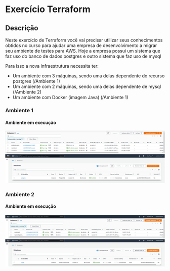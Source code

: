 # Exercício Terraform

## Descrição

Neste exercício de Terraform você vai precisar utilizar seus conhecimentos obtidos no curso para ajudar uma empresa de desenvolvimento a migrar seu ambiente de testes para AWS.
Hoje a empresa possui um sistema que faz uso do banco de dados postgres e outro sistema que faz uso de mysql

Para isso a nova infraestrutura necessita ter:

- Um ambiente com 3 máquinas, sendo uma delas dependente do recurso postgres (/Ambiente 1)
- Um ambiente com 2 máquinas, sendo uma delas dependente de mysql (/Ambiente 2)
- Um ambiente com Docker (imagem Java) (/Ambiente 1)

### Ambiente 1

#### Ambiente em execução

![Instâncias](AWS/Ambiente%201/images/instances.png)
![Banco de Dados](AWS/Ambiente%201/images/databases.png)

### Ambiente 2

#### Ambiente em execução

![Instâncias](AWS/Ambiente%202/images/instances.png)
![Banco de Dados](AWS/Ambiente%202/images/databases.png)